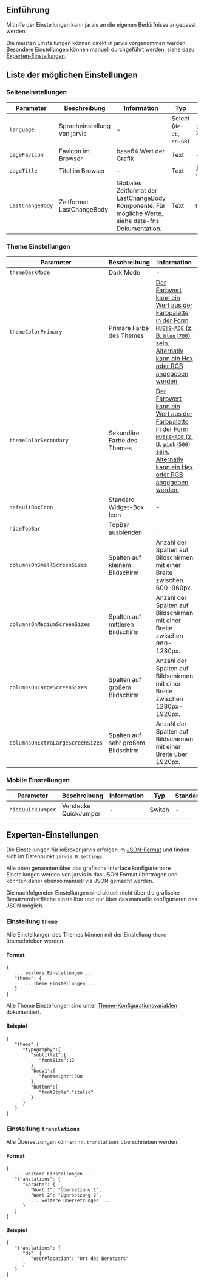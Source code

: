 ## Einführung

Mithilfe der Einstellungen kann jarvis an die eigenen Bedürfnisse angepasst werden.

Die meisten Einstellungen können direkt in jarvis vorgenommen werden. Besondere Einstellungen können manuell durchgeführt werden, siehe dazu [Experten-Einstellungen](#experten-einstellungen).


## Liste der möglichen Einstellungen

### Seiteneinstellungen
| Parameter | Beschreibung | Information | Typ | Standard |
| - | - | - | - | - |
| `language` | Spracheinstellung von jarvis | - | Select (`de-DE`, `en-GB`) | `() => i18n.getLanguage(true)` |
| `pageFavicon` | Favicon im Browser | base64 Wert der Grafik | Text | - |
| `pageTitle` | Titel im Browser | - | Text | `jarvis - just another remarkable vis` |
| `LastChangeBody` | Zeitformat LastChangeBody | Globales Zeitformat der LastChangeBody Komponente. Für mögliche Werte, siehe date-fns Dokumentation. | Text | `DistanceToNow` |

### Theme Einstellungen
| Parameter | Beschreibung | Information | Typ | Standard |
| - | - | - | - | - |
| `themeDarkMode` | Dark Mode | - | Switch | - |
| `themeColorPrimary` | Primäre Farbe des Themes | [Der Farbwert kann ein Wert aus der Farbpalette in der Form `HUE\|SHADE` (z. B. `blue\|700`) sein. Alternativ kann ein Hex oder RGB angegeben werden.](https://material-ui.com/customization/color/#color-palette) | Text | `blue\|700` |
| `themeColorSecondary` | Sekundäre Farbe des Themes | [Der Farbwert kann ein Wert aus der Farbpalette in der Form `HUE\|SHADE` (z. B. `pink\|500`) sein. Alternativ kann ein Hex oder RGB angegeben werden.](https://material-ui.com/customization/color/#color-palette) | Text | `pink\|500` |
| `defaultBoxIcon` | Standard Widget-Box Icon | - | Text | `home` |
| `hideTopBar` | TopBar ausblenden | - | Switch | - |
| `columnsOnSmallScreenSizes` | Spalten auf kleinem Bildschirm | Anzahl der Spalten auf Bildschirmen mit einer Breite zwischen 600-960px. | Select (`12`, `1`, `2`, `3`, `4`, `6`) | `2` |
| `columnsOnMediumScreenSizes` | Spalten auf mittleren Bildschirm | Anzahl der Spalten auf Bildschirmen mit einer Breite zwischen 960-1280px. | Select (`12`, `1`, `2`, `3`, `4`, `6`) | `2` |
| `columnsOnLargeScreenSizes` | Spalten auf großem Bildschirm | Anzahl der Spalten auf Bildschirmen mit einer Breite zwischen 1280px-1920px. | Select (`12`, `1`, `2`, `3`, `4`, `6`) | `12` |
| `columnsOnExtraLargeScreenSizes` | Spalten auf sehr großem Bildschirm | Anzahl der Spalten auf Bildschirmen mit einer Breite über 1920px. | Select (`12`, `1`, `2`, `3`, `4`, `6`) | `12` |

### Mobile Einstellungen
| Parameter | Beschreibung | Information | Typ | Standard |
| - | - | - | - | - |
| `hideQuickJumper` | Verstecke QuickJumper | - | Switch | - |


## Experten-Einstellungen
Die Einstellungen für ioBroker.jarvis erfolgen im [JSON-Format](https://de.wikipedia.org/wiki/JavaScript_Object_Notation) und finden sich im Datenpunkt `jarvis.0.settings`.

Alle oben genannten über das grafische Interface konfigurierbare Einstellungen werden von jarvis in das JSON Format übertragen und könnten daher ebenso manuell via JSON gemacht werden.

Die nachfolgenden Einstellungen sind aktuell nicht über die grafische Benutzeroberfläche einstellbar und nur über das manuelle konfigurieren des JSON möglich.


### Einstellung `theme `
Alle Einstellungen des Themes können mit der Einstellung `theme` überschrieben werden.

#### Format
```
{
   ... weitere Einstellungen ...
   "theme": {
      ... Theme Einstellungen ...
   }
}
```

Alle Theme Einstellungen sind unter [Theme-Konfigurationsvariablen](https://material-ui.com/de/customization/theming/#theme-konfigurationsvariablen) dokumentiert.


#### Beispiel
```
{
   "theme":{
      "typography":{
         "subtitle1":{
            "fontSize":12
         },
         "body1":{
            "fontWeight":500
         },
         "button":{
            "fontStyle":"italic"
         }
      }
   }
}
```

### Einstellung `translations`
Alle Übersetzungen können mit `translations` überschrieben werden.

#### Format
```
{
   ... weitere Einstellungen ...
   "translations": {
      "Sprache": {
         "Wort 1": "Übersetzung 1",
         "Wort 2": "Übersetzung 2",
         ... weitere Übersetzungen ...
      }
   }
}
```

#### Beispiel
```
{
   "translations": {
      "de": {
         "user#location": "Ort des Benutzers"
      }
   }
}
```
